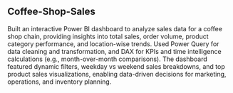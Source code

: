 ## Coffee-Shop-Sales
Built an interactive Power BI dashboard to analyze sales data for a coffee shop chain, providing insights into total sales, order volume, product category performance, and location-wise trends. Used Power Query for data cleaning and transformation, and DAX for KPIs and time intelligence calculations (e.g., month-over-month comparisons). The dashboard featured dynamic filters, weekday vs weekend sales breakdowns, and top product sales visualizations, enabling data-driven decisions for marketing, operations, and inventory planning.

